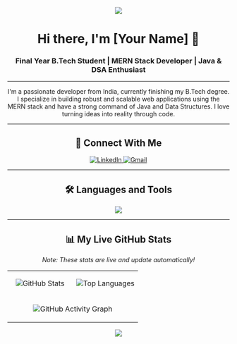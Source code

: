<p align="center">
  <img src="https://capsule-render.vercel.app/api?type=slice&color=auto&height=250&section=header&text=Welcome%20to%20My%20Profile!&fontSize=60" />
</p>

<div align="center">
  <h1>Hi there, I'm [Your Name] 👋</h1>
  <h3>Final Year B.Tech Student | MERN Stack Developer | Java & DSA Enthusiast</h3>
</div>

---

<p align="center">
  I'm a passionate developer from India, currently finishing my B.Tech degree. I specialize in building robust and scalable web applications using the MERN stack and have a strong command of Java and Data Structures. I love turning ideas into reality through code.
</p>

---

<h2 align="center">🔗 Connect With Me</h2>

<p align="center">
  <a href="[YOUR-LINKEDIN-URL]" target="_blank">
    <img src="https://img.shields.io/badge/LinkedIn-0077B5?style=for-the-badge&logo=linkedin&logoColor=white" alt="LinkedIn"/>
  </a>
  <a href="mailto:[YOUR-EMAIL]" target="_blank">
    <img src="https://img.shields.io/badge/Gmail-D14836?style=for-the-badge&logo=gmail&logoColor=white" alt="Gmail"/>
  </a>
</p>

---

<h2 align="center">🛠️ Languages and Tools</h2>

<p align="center">
  <img src="https://skillicons.dev/icons?i=react,nodejs,express,mongodb,java,js,html,css,git,github,vscode" />
</p>

---

<h2 align="center">📊 My Live GitHub Stats</h2>

<p align="center"><i>Note: These stats are live and update automatically!</i></p>

<table width="100%">
  <tr>
    <td width="50%" valign="top">
      <p align="center">
        <!-- Change the ?username= value to your GitHub username -->
        <img src="https://github-readme-stats.vercel.app/api?username=YOUR-GITHUB-USERNAME&show_icons=true&theme=dracula&rank_icon=github&hide_border=true" alt="GitHub Stats" />
      </p>
    </td>
    <td width="50%" valign="top">
      <p align="center">
        <img src="https://github-readme-stats.vercel.app/api/top-langs/?username=YOUR-GITHUB-USERNAME&layout=compact&theme=dracula&hide_border=true" alt="Top Languages" />
      </p>
    </td>
  </tr>
  <tr>
    <td colspan="2">
      <p align="center">
        <img src="https://github-readme-activity-graph.vercel.app/graph?username=YOUR-GITHUB-USERNAME&theme=dracula&hide_border=true" alt="GitHub Activity Graph" />
      </p>
    </td>
  </tr>
</table>

<p align="center">
  <img src="https://capsule-render.vercel.app/api?type=slice&color=auto&height=150&section=footer" />
</p>
